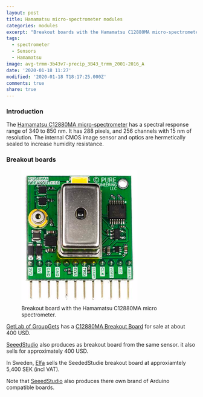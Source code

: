```yaml
---
layout: post
title: Hamamatsu micro-spectrometer modules
categories: modules
excerpt: "Breakout boards with the Hamamatsu C12880MA micro-spectrometer"
tags:
  - spectrometer
  - Sensors
  - Hamamatsu
image: avg-trmm-3b43v7-precip_3B43_trmm_2001-2016_A
date: '2020-01-18 11:27'
modified: '2020-01-18 T18:17:25.000Z'
comments: true
share: true
---
```


### Introduction

The [Hamamatsu C12880MA micro-spectrometer](https://www.hamamatsu.com/eu/en/product/type/C12880MA/index.html) has a spectral response range of 340 to 850 nm. It has 288 pixels, and 256 channels with 15 nm of resolution. The internal CMOS image sensor and optics are hermetically sealed to increase humidity resistance.

### Breakout boards

<figure>
<img src="../../images/module-hamamatsu-C12880MA-spectrometer.png">
<figcaption> Breakout board with the Hamamatsu C12880MA micro spectrometer.
</figcaption>
</figure>

[GetLab of GroupGets](https://groupgets.com/manufacturers/getlab) has a [C12880MA Breakout Board](https://groupgets.com/manufacturers/getlab/products/c12880ma-breakout-board) for sale at about 400 USD.

[SeeedStudio](https://www.seeedstudio.com/Hamamatsu-C12880MA-MEMS-u-Spectrometer-and-Breakout-Board-p-2916.html) also produces as breakout board from the same sensor. it also sells for approximately 400 USD.

In Sweden, [Elfa](https://www.elfa.se/sv/hamamatsu-c12880ma-spectrometer-seeed-studio-114991292/p/30118361?gclid=Cj0KCQiA9orxBRD0ARIsAK9JDxSBoZ7hzrF4KpzFqj6pvyNkKLuvUZiM9abn-I-fIz7v3CDZi8Q00rUaAq1HEALw_wcB&%2F%3Fext_cid=shgooaqsesv-P-CSS-Shopping-MainCampaign-DevelopmentBoards-Kits&channel=b2c&ext_cid=shgooaqsesv-blcss&price_gs=5346.25&wt_mc=se.cse.gshop.sv.-&source=googleps&kw=%7Bkeyword%7D) sells the SeededStudie breakout board at approxiamtely 5,400 SEK (incl VAT).

Note that [SeeedStudio](https://www.seeedstudio.com/Seeeduino-XIAO-Arduino-Microcontroller-SAMD21-Cortex-M0+-p-4426.html) also produces there own brand of Arduino compatible boards.
